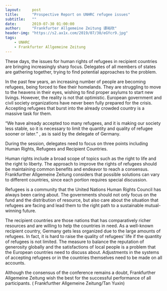```yaml
---
layout:     post
title:      "Prospective Report on UNHRC refugee issues"
subtitle:   ""
date:       2019-07-30 01:00:00
author:     "Frankfurter Allgemeine Zeitung 谭裕欣"
header-img: "https://s2.ax1x.com/2019/07/30/eGYcr9.jpg"
tags:
    - UNHRC
    - Frankfurter Allgemeine Zeitung
---
```


 These days, the issues for human rights of refugees in recipient countries are bringing increasingly sharp focus. Delegates of all members of states are gathering together, trying to find potential approaches to the problem.  
 
  In the past few years, an increasing number of people are becoming refugees, being forced to flee their homelands. They are struggling to move to the heavens in their eyes, wishing to find proper asylums to start new livings. However, the reality is not that optimistic. European government and civil society organizations have never been fully prepared for the crisis. Accepting refugees that burst into the already crowded country is a massive task for them.   
  
  “We have already accepted too many refugees, and it is making our society less stable, so it is necessary to limit the quantity and quality of refugee sooner or later.” , as is said by the delegate of Germany.  
  
  During the session, delegates need to focus on three points including Human Rights, Refugees and Recipient Countries.   
  
  Human rights include a broad scope of topics such as the right to life and the right to liberty. The approach to improve the rights of refugees should be maintaining common benefits and endeavor to reach a consensus. Frankfurther Allgemeine Zeitung considers that possible solutions can vary to different countries, since each portion requires special discussion.  
  
  Refugees is a community that the United Nations Human Rights Council has always been caring about. The governments should not only focus on the fund and the distribution of resource, but also care about the situation that refugees are facing and lead them to the right path to a sustainable mutual-winning future.   
  
  The recipient countries are those nations that has comparatively richer resources and are willing to help the countries in need. As a well-known recipient country, Germany gets less organized due to the large amounts of refugees. In fact, it is hard to raise the quality of refugees’ life if the quantity of refugees is not limited. The measure to balance the reputation of generosity globally and the satisfactions of local people is a problem that the European countries need to discuss about. Adjustments in the systems of accepting refugees or in the countries themselves need to be made on all accounts.  
  
  Although the consensus of the conference remains a doubt, Frankfurther Allgemeine Zeitung wish the best for the successful performance of all participants. ( Frankfurther Allgemeine Zeitung/Tan Yuxin)
